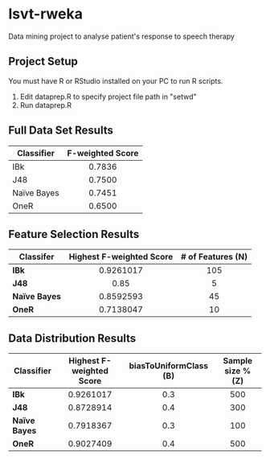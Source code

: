 # lsvt-rweka
Data mining project to analyse patient's response to speech therapy

## Project Setup
You must have R or RStudio installed on your PC to run R scripts.

1. Edit dataprep.R to specify project file path in "setwd"
2. Run dataprep.R

## Full Data Set Results
| Classifier      | F-weighted Score |
| --------------- | :--------------: |
| IBk             | 0.7836           |
| J48             | 0.7500           |
| Naïve Bayes     | 0.7451           |
| OneR            | 0.6500           |

## Feature Selection Results
| Classifer       | Highest F-weighted Score | # of Features (N) |
| --------------- | :----------------------: | :---------------: |
| **IBk**         | 0.9261017                | 105     	         |
| **J48**         | 0.85                     | 5                 |
| **Naïve Bayes** | 0.8592593                | 45                |
| **OneR**        | 0.7138047                | 10                |


## Data Distribution Results
| Classifier               | Highest F-weighted Score | biasToUniformClass (B) | Sample size % (Z) |
| ------------------------ | :----------------------: | :--------------------: | :---------------: |
| **IBk**                  | 0.9261017                | 0.3                    | 500          	   |
| **J48**                  | 0.8728914                | 0.4                    | 300          	   |
| **Naïve Bayes**          | 0.7918367                | 0.3                    | 100          	   |
| **OneR**                 | 0.9027409                | 0.4                    | 500       	   |
